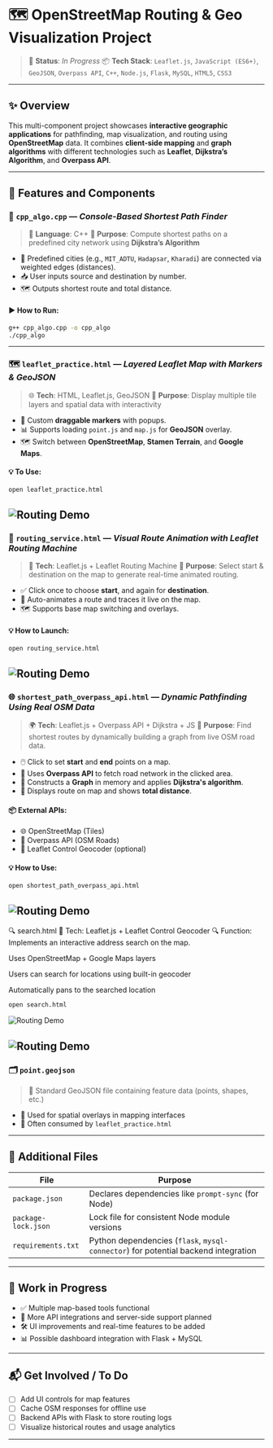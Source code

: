 # 🗺️ OpenStreetMap Routing & Geo Visualization Project

> 🚧 **Status**: *In Progress*
> 📦 **Tech Stack**: `Leaflet.js`, `JavaScript (ES6+)`, `GeoJSON`, `Overpass API`, `C++`, `Node.js`, `Flask`, `MySQL`, `HTML5`, `CSS3`

---

## ✨ Overview

This multi-component project showcases **interactive geographic applications** for pathfinding, map visualization, and routing using **OpenStreetMap** data. It combines **client-side mapping** and **graph algorithms** with different technologies such as **Leaflet**, **Dijkstra’s Algorithm**, and **Overpass API**.

---

## 🔧 Features and Components

### 📍 `cpp_algo.cpp` — *Console-Based Shortest Path Finder*

> 🚀 **Language**: C++
> 🔗 **Purpose**: Compute shortest paths on a predefined city network using **Dijkstra’s Algorithm**

* 🧠 Predefined cities (e.g., `MIT_ADTU`, `Hadapsar`, `Kharadi`) are connected via weighted edges (distances).
* 📥 User inputs source and destination by number.
* 🗺️ Outputs shortest route and total distance.

#### ▶️ How to Run:

```bash
g++ cpp_algo.cpp -o cpp_algo
./cpp_algo
```

---

### 🗺️ `leaflet_practice.html` — *Layered Leaflet Map with Markers & GeoJSON*

> 🌐 **Tech**: HTML, Leaflet.js, GeoJSON
> 📍 **Purpose**: Display multiple tile layers and spatial data with interactivity

* 📌 Custom **draggable markers** with popups.
* 📊 Supports loading `point.js` and `map.js` for **GeoJSON** overlay.
* 🗺️ Switch between **OpenStreetMap**, **Stamen Terrain**, and **Google Maps**.

#### 💡 To Use:

```bash
open leaflet_practice.html
```
![Routing Demo](img/leaflet_practice_output.png)
---

### 🧭 `routing_service.html` — *Visual Route Animation with Leaflet Routing Machine*

> 📌 **Tech**: Leaflet.js + Leaflet Routing Machine
> 📍 **Purpose**: Select start & destination on the map to generate real-time animated routing.

* ✅ Click once to choose **start**, and again for **destination**.
* 🚴 Auto-animates a route and traces it live on the map.
* 🗺️ Supports base map switching and overlays.

#### 💡 How to Launch:

```bash
open routing_service.html
```
![Routing Demo](img/routing_service_output.png)
---

### 🌐 `shortest_path_overpass_api.html` — *Dynamic Pathfinding Using Real OSM Data*

> 🌍 **Tech**: Leaflet.js + Overpass API + Dijkstra + JS
> 🔎 **Purpose**: Find shortest routes by dynamically building a graph from live OSM road data.

* 🖱️ Click to set **start** and **end** points on a map.
* 🔄 Uses **Overpass API** to fetch road network in the clicked area.
* 🧮 Constructs a **Graph** in memory and applies **Dijkstra's algorithm**.
* 📏 Displays route on map and shows **total distance**.

#### 📦 External APIs:

* 🌐 OpenStreetMap (Tiles)
* 🚀 Overpass API (OSM Roads)
* 📍 Leaflet Control Geocoder (optional)

#### 💡 How to Use:

```bash
open shortest_path_overpass_api.html
```

![Routing Demo](img/shortest_path_overpass_api_output.png)
---
🔍 search.html
🔎 Tech: Leaflet.js + Leaflet Control Geocoder
🔍 Function: Implements an interactive address search on the map.

Uses OpenStreetMap + Google Maps layers

Users can search for locations using built-in geocoder

Automatically pans to the searched location

```bash
open search.html
```
![Routing Demo](img/search_output_1.png)

![Routing Demo](img/search_output_2.png)
---

### 🗂️ `point.geojson`

> 📌 Standard GeoJSON file containing feature data (points, shapes, etc.)

* 🔹 Used for spatial overlays in mapping interfaces
* 🔗 Often consumed by `leaflet_practice.html`

---

## 📁 Additional Files

| File                | Purpose                                                                            |
| ------------------- | ---------------------------------------------------------------------------------- |
| `package.json`      | Declares dependencies like `prompt-sync` (for Node)                                |
| `package-lock.json` | Lock file for consistent Node module versions                                      |
| `requirements.txt`  | Python dependencies (`flask`, `mysql-connector`) for potential backend integration |

---

## 🚧 Work in Progress

* ✅ Multiple map-based tools functional
* 🔄 More API integrations and server-side support planned
* 🛠️ UI improvements and real-time features to be added
* 📊 Possible dashboard integration with Flask + MySQL

---

## 📬 Get Involved / To Do

* [ ] Add UI controls for map features
* [ ] Cache OSM responses for offline use
* [ ] Backend APIs with Flask to store routing logs
* [ ] Visualize historical routes and usage analytics

---


